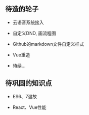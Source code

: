 ## 待造的轮子

* 云语音系统接入

* 自定义DND, 画流程图

* Github的markdown文件自定义样式

* Vue重造

* 待续...


## 待巩固的知识点

* ES6、7温故

* React、Vue性能

